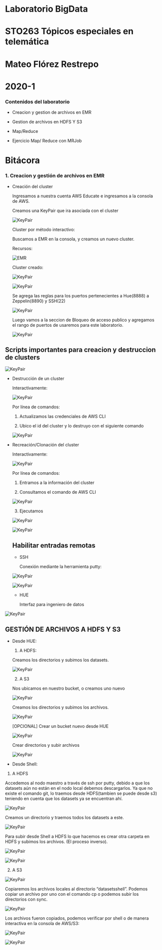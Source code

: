 # Laboratorio BigData
# STO263 Tópicos especiales en telemática 

# Mateo Flórez Restrepo
# 2020-1

### Contenidos del laboratorio
* Creacion y gestion de archivos en EMR

* Gestion de archivos en HDFS Y S3

* Map/Reduce 

* Ejercicio Map/ Reduce con MRJob

# Bitácora

### 1. Creacion y gestión de archivos en EMR 

* Creación del cluster

  Ingresamos a nuestra cuenta AWS Educate e ingresamos a la consola de AWS.
  
  Creamos una KeyPair que ira asociada con el cluster
  
  ![KeyPair](EMR/emr1.png) 

  Cluster por método interactivo:
  
  Buscamos a EMR en la consola, y creamos un nuevo cluster.
  
  Recursos:
  
  ![EMR](EMR/emr2.png) 
  
  Cluster creado:
  
  ![KeyPair](EMR/emr3.png)
  
  ![KeyPair](EMR/emr4.png) 
  
  Se agrega las reglas para los puertos pertenecientes a Hue(8888) a Zeppelin(8890) y SSH(22)
  
  ![KeyPair](EMR/emr5.png) 
  
  Luego vamos a la seccion de Bloqueo de acceso publico y agregamos el rango de puertos de usaremos para este laboratorio.
  
   ![KeyPair](EMR/emr28.PNG) 
  
## Scripts importantes para creacion y destruccion de clusters
  
  ![KeyPair](EMR/emr6.PNG) 

* Destrucción de un cluster
  
  Interactivamente:
  
  ![KeyPair](EMR/emr7.PNG)
  
  Por línea de comandos:
  
    1.	Actualizamos las credenciales de AWS CLI
    
    2.	Ubico el id del cluster y lo destruyo con el siguiente comando
      
   ![KeyPair](EMR/emr8.PNG)
  
      
* Recreación/Clonación del cluster
  
  Interactivamente: 
  
   ![KeyPair](EMR/emr9-1.PNG)
   
  Por línea de comandos:
  
     1.	Entramos a la información del cluster
     
     2.	Consultamos el comando de AWS CLI
    
    ![KeyPair](EMR/emr9.PNG)
    
     3.	Ejecutamos
  
    ![KeyPair](EMR/emr10.PNG)  
      
    ![KeyPair](EMR/emr11.PNG)

  ## Habilitar entradas remotas
  
  * SSH
  
    Conexión mediante la herramienta putty:
  
  ![KeyPair](EMR/emr12.png)
  
  ![KeyPair](EMR/emr13.png)
  
  
  * HUE
  
    Interfaz para ingeniero de datos
 
 ![KeyPair](EMR/emr14.png)
 
 ## GESTIÓN DE ARCHIVOS A HDFS Y S3
 
 * Desde HUE:
 
    1.	A HDFS:
 
    Creamos los directorios y subimos los datasets.
  
    ![KeyPair](EMR/emr15.png)
  
    2. A S3
  
    Nos ubicamos en nuestro bucket, o creamos uno nuevo
  
    ![KeyPair](EMR/emr16.png)
  
    Creamos los directorios y subimos los archivos.
  
    ![KeyPair](EMR/emr17.png)
   
    [OPCIONAL] Crear un bucket nuevo desde HUE
  
    ![KeyPair](EMR/emr18.PNG)
  
    Crear directorios y subir archivos
 
    ![KeyPair](EMR/emr19.png)
  
  
 * Desde Shell:

  1.	A HDFS
  
   Accedemos al nodo maestro a través de ssh por putty, debido a que los datasets aún no están en el nodo local debemos descargarlos. Ya que no existe el comando git, lo traemos desde HDFS(tambien se puede desde s3) teniendo en cuenta que los datasets ya se encuentran ahí.
  
  ![KeyPair](EMR/emr20.png)
  
  Creamos un directorio y traemos todos los datasets a este.
  
  ![KeyPair](EMR/emr21.png)
  
  Para subir desde Shell a HDFS lo que hacemos es crear otra carpeta en HDFS y subimos los archivos. (El proceso inverso).
  
  ![KeyPair](EMR/emr22.png)
  
  ![KeyPair](EMR/emr23.png)
  
 2. A S3
  
  ![KeyPair](EMR/emr24.png)
  
   Copiaremos los archivos locales al directorio “datasetsshell”. Podemos copiar un archivo por uno con el comando cp o podemos subir los directorios con sync.
  
  ![KeyPair](EMR/emr25.PNG)
 
  Los archivos fueron copiados, podemos verificar por shell o de manera interactiva en la consola de AWS/S3:
 
 ![KeyPair](EMR/emr26.png)
 
 ![KeyPair](EMR/emr27.png)
 
 
  
  
  
  
  

 
   
  
 
 
  

  
  
  
  
  


